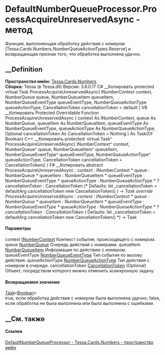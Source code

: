 # DefaultNumberQueueProcessor.ProcessAcquireUnreservedAsync - метод
Функция, выполняющая обработку действия с номером
[Tessa.Cards.Numbers.NumberQueueActionTypes.Reserve] и возвращающая признак
того, что обработка выполнена удачно.
## __Definition
 **Пространство имён:** [Tessa.Cards.Numbers](N_Tessa_Cards_Numbers.htm)  
 **Сборка:** Tessa (в Tessa.dll) Версия: 3.6.0.17
C# __Копировать
     protected virtual Task<bool> ProcessAcquireUnreservedAsync(
    	INumberContext context,
    	NumberQueue queue,
    	NumberQueueItem queueItem,
    	NumberQueueEventType queueEventType,
    	NumberQueueActionType queueActionType,
    	CancellationToken cancellationToken = default
    )
VB __Копировать
     Protected Overridable Function ProcessAcquireUnreservedAsync ( 
    	context As INumberContext,
    	queue As NumberQueue,
    	queueItem As NumberQueueItem,
    	queueEventType As NumberQueueEventType,
    	queueActionType As NumberQueueActionType,
    	Optional cancellationToken As CancellationToken = Nothing
    ) As Task(Of Boolean)
C++ __Копировать
     protected:
    virtual Task<bool>^ ProcessAcquireUnreservedAsync(
    	INumberContext^ context, 
    	NumberQueue^ queue, 
    	NumberQueueItem^ queueItem, 
    	NumberQueueEventType^ queueEventType, 
    	NumberQueueActionType^ queueActionType, 
    	CancellationToken cancellationToken = CancellationToken()
    )
F# __Копировать
     abstract ProcessAcquireUnreservedAsync : 
            context : INumberContext * 
            queue : NumberQueue * 
            queueItem : NumberQueueItem * 
            queueEventType : NumberQueueEventType * 
            queueActionType : NumberQueueActionType * 
            ?cancellationToken : CancellationToken 
    (* Defaults:
            let _cancellationToken = defaultArg cancellationToken new CancellationToken()
    *)
    -> Task<bool> 
    override ProcessAcquireUnreservedAsync : 
            context : INumberContext * 
            queue : NumberQueue * 
            queueItem : NumberQueueItem * 
            queueEventType : NumberQueueEventType * 
            queueActionType : NumberQueueActionType * 
            ?cancellationToken : CancellationToken 
    (* Defaults:
            let _cancellationToken = defaultArg cancellationToken new CancellationToken()
    *)
    -> Task<bool> 
#### Параметры
context [INumberContext](T_Tessa_Cards_Numbers_INumberContext.htm)
    Контекст события, происходящего с номером.
queue [NumberQueue](T_Tessa_Cards_Numbers_NumberQueue.htm)
    Очередь действий с номерами.
queueItem [NumberQueueItem](T_Tessa_Cards_Numbers_NumberQueueItem.htm)
    Информация по действию с номером.
queueEventType
[NumberQueueEventType](T_Tessa_Cards_Numbers_NumberQueueEventType.htm)
    Тип события по вызову действия.
queueActionType
[NumberQueueActionType](T_Tessa_Cards_Numbers_NumberQueueActionType.htm)
    Тип действия с номером в очереди.
cancellationToken
[CancellationToken](https://learn.microsoft.com/dotnet/api/system.threading.cancellationtoken)
(Optional)
    Объект, посредством которого можно отменить асинхронную задачу.
#### Возвращаемое значение
[Task](https://learn.microsoft.com/dotnet/api/system.threading.tasks.task-1)<[Boolean](https://learn.microsoft.com/dotnet/api/system.boolean)>  
true, если обработка действия с номером была выполнена удачно; false, если
обработка не была выполнена или была выполнена с ошибками.
## __См. также
#### Ссылки
[DefaultNumberQueueProcessor -
](T_Tessa_Cards_Numbers_DefaultNumberQueueProcessor.htm)
[Tessa.Cards.Numbers - пространство имён](N_Tessa_Cards_Numbers.htm)
